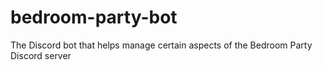 # bedroom-party-bot
The Discord bot that helps manage certain aspects of the Bedroom Party Discord server
